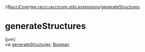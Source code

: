 //[RacciCore](../../index.md)/[me.racci.raccicore.utils.extensions](index.md)/[generateStructures](generate-structures.md)

# generateStructures

[jvm]\
val [generateStructures](generate-structures.md): [Boolean](https://kotlinlang.org/api/latest/jvm/stdlib/kotlin/-boolean/index.html)
